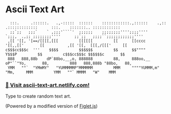 # Ascii Text Art

`````
  :::.     .::::::.   .,-:::::  ::::::    ::::::::::::.,::::::    .,::      .:::::::::::::      :::.    :::::::.. ::::::::::::
  ;;`;;   ;;;`    ` ,;;;'````'  ;;;;;;    ;;;;;;;;'''';;;;''''    `;;;,  .,;; ;;;;;;;;''''      ;;`;;   ;;;;``;;;;;;;;;;;;''''
 ,[[ '[[, '[==/[[[[,[[[         [[[[[[         [[      [[cccc       '[[,,[['       [[          ,[[ '[[,  [[[,/[[['     [[
c$$$cc$$$c  '''    $$$$         $$$$$$         $$      $$""""        Y$$$P         $$         c$$$cc$$$c $$$$$$c       $$
 888   888,88b    dP`88bo,__,o, 888888         88,     888oo,__    oP"``"Yo,       88,         888   888,888b "88bo,   88,
 YMM   ""`  "YMmMY"   "YUMMMMMP"MMMMMM         MMM     """"YUMMM,m"       "Mm,     MMM         YMM   ""` MMMM   "W"    MMM
`````

### **[💬 Visit ascii-text-art.netlify.com!](http://ascii-text-art.netlify.com)**

Type to create random text art.

(Powered by a modified version of [Figlet.js](https://github.com/scottgonzalez/figlet-js))
